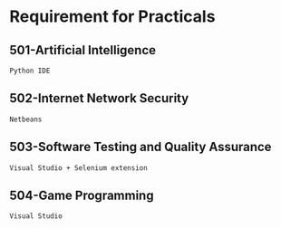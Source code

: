 # Requirement for Practicals

 ## 501-Artificial Intelligence
    
    Python IDE  

 ## 502-Internet Network Security

    Netbeans
 ## 503-Software Testing and Quality Assurance

    Visual Studio + Selenium extension

 ## 504-Game Programming

    Visual Studio 